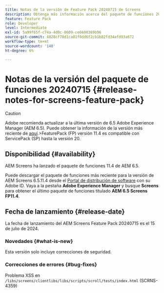 ```yaml
---
title: Notas de la versión de Feature Pack 20240715 de Screens
description: Obtenga más información acerca del paquete de funciones 20240715 de AEM Screens lanzado el 15 de julio de 2024.
feature: Feature Pack
role: Developer
level: Intermediate
exl-id: 5a99f65f-c74a-4d0c-8609-ce6600369b96
source-git-commit: 4828cf78d1ca81f0dd6f2cb1b82fd34afd93a672
workflow-type: tm+mt
source-wordcount: '148'
ht-degree: 6%

---
```


# Notas de la versión del paquete de funciones 20240715 {#release-notes-for-screens-feature-pack}

>[!CAUTION]
>Adobe recomienda actualizar a la última versión de 6.5 Adobe Experience Manager (AEM 6.5). Puede obtener la información de la versión más reciente de [aquí](https://experienceleague.adobe.com/es/docs/experience-manager-65/content/release-notes/release-notes).
>&#x200B;>FeaturePack (FP) versión 11.4 es compatible con ServicePack (SP) hasta la versión 20.


## Disponibilidad {#availability}

AEM Screens ha lanzado el paquete de funciones 11.4 de AEM 6.5.

Puede descargar el paquete de funciones más reciente para la versión de AEM Screens 6.5.11.4 desde el [Portal de distribución de software](https://experience.adobe.com/#/downloads/content/software-distribution/es/aem.html) con su Adobe ID. Vaya a la pestaña **Adobe Experience Manager** y busque **Screens** para obtener el último paquete de funciones titulado **AEM 6.5 Screens FP11.4**.

## Fecha de lanzamiento {#release-date}

La fecha de lanzamiento del AEM Screens Feature Pack 20240715 es el 15 de julio de 2024.

### Novedades {#what-is-new}

Esta versión solo incluye correcciones de seguridad.

### Correcciones de errores {#bug-fixes}

Problema XSS en `/libs/screens/clientlibs/libs/scripts/scroll/tests/index.html` (SCRNS-4359)
